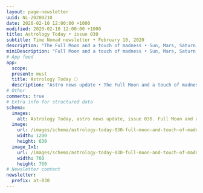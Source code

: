 ```yaml
---
layout: page-newsletter
uuid: NL-20200210
date: 2020-02-10 12:00:00 +1000
modified: 2020-02-10 12:00:00 +1000
title: Astrology Today • issue 030
subtitle: Time Nomad newsletter • February 10, 2020
description: "The Full Moon and a touch of madness • Sun, Mars, Saturn and gemstones for Active Manifesting… read our regular astrological knowledge stories and news updates."
miniDescription: "Full Moon and a touch of madness • Sun, Mars, Saturn gemstones for Active Manifesting"
# App feed
app:
  scope: 
  present: must
  title: Astrology Today 🌕
  description: "Astro news update • The Full Moon and a touch of madness • Sun, Mars, Saturn and gemstones for Active Manifesting • When Venus and Mars are ready for war"
# Other
comments: true
# Extra info for structured data
schema:
  images:
    alt: Astrology Today, astro news update, issue 030. Full Moon and a touch of madness
  image:
    url: /images/schema/astrology-today-030-full-moon-and-touch-of-madness.jpg
    width: 1200
    height: 630
  image_1x1:
    url: /images/schema/astrology-today-030-full-moon-and-touch-of-madness_1x1.jpg
    width: 760
    height: 760
# Newsletter content
newsletter:
  prefix: at-030
---
```


